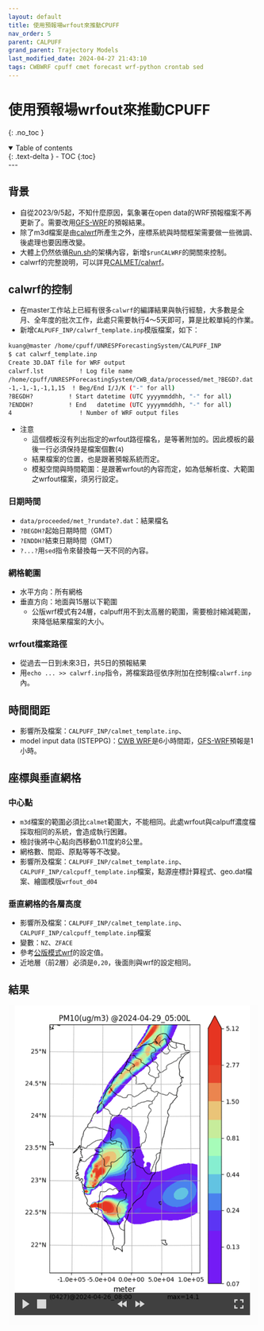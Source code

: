 ```yaml
---
layout: default
title: 使用預報場wrfout來推動CPUFF
nav_order: 5
parent: CALPUFF
grand_parent: Trajectory Models
last_modified_date: 2024-04-27 21:43:10
tags: CWBWRF cpuff cmet forecast wrf-python crontab sed
---
```


# 使用預報場wrfout來推動CPUFF
{: .no_toc }

<details open markdown="block">
  <summary>
    Table of contents
  </summary>
  {: .text-delta }
- TOC
{:toc}
</details>
---

## 背景

- 自從2023/9/5起，不知什麼原因，氣象署在open data的WRF預報檔案不再更新了。需要改用[GFS-WRF](../../wind_models/GFS/2.GFS2WRF.md)的預報結果。
- 除了m3d檔案是由[calwrf](../CALMET/calwrf.md)所產生之外，座標系統與時間框架需要做一些微調、後處理也要因應改變。
- 大體上仍然依循[Run.sh](./Forecast.md#download-runsh)的架構內容，新增`$runCALWRF`的開關來控制。
- calwrf的完整說明，可以詳見[CALMET/calwrf](../CALMET/calwrf.md)。

## calwrf的控制

- 在master工作站上已經有很多`calwrf`的編譯結果與執行經驗，大多數是全月、全年度的批次工作，此處只需要執行4～5天即可，算是比較單純的作業。
- 新增`CALPUFF_INP/calwrf_template.inp`模版檔案，如下：

```bash
kuang@master /home/cpuff/UNRESPForecastingSystem/CALPUFF_INP
$ cat calwrf_template.inp
Create 3D.DAT file for WRF output
calwrf.lst          ! Log file name
/home/cpuff/UNRESPForecastingSystem/CWB_data/processed/met_?BEGD?.dat ! Output file name
-1,-1,-1,-1,1,15  ! Beg/End I/J/K ("-" for all)
?BEGDH?          ! Start datetime (UTC yyyymmddhh, "-" for all)
?ENDDH?          ! End   datetime (UTC yyyymmddhh, "-" for all)
4                   ! Number of WRF output files
```

- 注意
  - 這個模板沒有列出指定的wrfout路徑檔名，是等著附加的。因此模板的最後一行必須保持是檔案個數(`4`)
  - 結果檔案的位置，也是跟著預報系統而定。
  - 模擬空間與時間範圍：是跟著wrfout的內容而定，如為低解析度、大範圍之wrfout檔案，須另行設定。

### 日期時間

- `data/proceeded/met_?rundate?.dat`：結果檔名
- `?BEGDH?`起始日期時間（GMT）
- `?ENDDH?`結束日期時間（GMT）
- `?...?`用`sed`指令來替換每一天不同的內容。

### 網格範圍

- 水平方向：所有網格
- 垂直方向：地面與15層以下範圍
  - 公版wrf模式有24層，calpuff用不到太高層的範圍，需要檢討縮減範圍，來降低結果檔案的大小。

### wrfout檔案路徑

- 從過去一日到未來3日，共5日的預報結果
- 用`echo ... >> calwrf.inp`指令，將檔案路徑依序附加在控制檔`calwrf.inp`內。

## 時間間距

- 影響所及檔案：`CALPUFF_INP/calmet_template.inp`、
- model input data   (ISTEPPG)：[CWB WRF](../../wind_models/cwbWRF_3Km/1.get_M-A0064.md)是6小時間距，[GFS-WRF](../../wind_models/GFS/2.GFS2WRF.md)預報是1小時。

## 座標與垂直網格

### 中心點

- `m3d`檔案的範圍必須比`calmet`範圍大，不能相同。此處wrfout與calpuff濃度檔採取相同的系統，會造成執行困難。
- 檢討後將中心點向西移動0.11度約8公里。
- 網格數、間距、原點等等不改變。
- 影響所及檔案：`CALPUFF_INP/calmet_template.inp`、`CALPUFF_INP/calcpuff_template.inp`檔案，點源座標計算程式、geo.dat檔案、繪圖模版`wrfout_d04`

### 垂直網格的各層高度

- 影響所及檔案：`CALPUFF_INP/calmet_template.inp`、`CALPUFF_INP/calcpuff_template.inp`檔案
- 變數：`NZ`、`ZFACE`
- 參考[公版模式wrf](../../GridModels/TWNEPA_RecommCMAQ/IO_Files.md#氣象檔案)的設定值。
- 近地層（前2層）必須是`0,20`，後面則與wrf的設定相同。

## 結果

![](./cpuff_wrf.png)